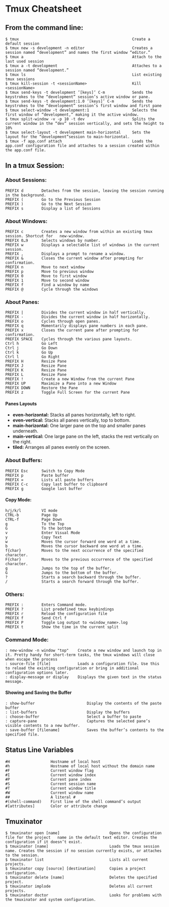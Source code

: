 # Tmux Cheatsheet

## From the command line:

    $ tmux                                                  Create a default session
    $ tmux new -s development -n editor                     Creates a session named “development” and names the first window “editor.”
    $ tmux a                                                Attach to the last used session
    $ tmux a -t development                                 Attaches to a session named “development.”
    $ tmux ls                                               List existing tmux sessions
    $ tmux kill-session -t <sessionName>                    Kill <sessionName>
    $ tmux send-keys -t development ’[keys]’ C-m            Sends the keystrokes to the “development” session’s active window or pane.
    $ tmux send-keys -t development:1.0 ’[keys]’ C-m        Sends the keystrokes to the “development” session’s first window and first pane
    $ tmux select-window -t development:1                   Selects the first window of “development,” making it the active window.
    $ tmux split-window -v -p 10 -t dev                     Splits the current window in the “dev” session vertically, and sets the height to 10%
    $ tmux select-layout -t development main-horizontal     Sets the layout for the “development”session to main-horizontal.
    $ tmux -f app.conf attach                               Loads the app.conf configuration file and attaches to a session created within the app.conf file.

## In a tmux Session:

### About Sessions:

    PREFIX d        Detaches from the session, leaving the session running in the background.
    PREFIX (        Go to the Previous Session
    PREFIX )        Go to the Next Session
    PREFIX s        Display a list of Sessions

### About Windows:

    PREFIX c        Creates a new window from within an existing tmux session. Shortcut for   new-window.
    PREFIX 0…9      Selects windows by number.
    PREFIX w        Displays a selectable list of windows in the current session.
    PREFIX ,        Displays a prompt to rename a window.
    PREFIX &        Closes the current window after prompting for confirmation.
    PREFIX n        Move to next window
    PREFIX p        Move to previous window
    PREFIX 0        Move to first window
    PREFIX 1        Move to second window
    PREFIX f        Find a window by name
    PREFIX @        Cycle through the windows

### About Panes:

    PREFIX |        Divides the current window in half vertically.
    PREFIX -        Divides the current window in half horizontally.
    PREFIX o        Cycles through open panes.
    PREFIX q        Momentarily displays pane numbers in each pane.
    PREFIX x        Closes the current pane after prompting for confirmation.
    PREFIX SPACE    Cycles through the various pane layouts.
    Ctrl h          Go Left
    Ctrl j          Go Down
    Ctrl k          Go Up
    Ctrl l          Go Right
    PREFIX H        Resize Pane 
    PREFIX J        Resize Pane 
    PREFIX K        Resize Pane 
    PREFIX L        Resize Pane 
    PREFIX !        Create a new Window from the current Pane
    PREFIX UP       Maximize a Pane into a new Window
    PREFIX DOWN     Restore the Pane
    PREFIX z        Toggle Full Screen for the current Pane

#### Panes Layouts

* __even-horizontal:__ Stacks all panes horizontally, left to right.
* __even-vertical:__   Stacks all panes vertically, top to bottom.
* __main-horizontal:__ One larger pane on the top and smaller panes underneath.
* __main-vertical:__   One large pane on the left, stacks the rest vertically on the right.
* __tiled:__           Arranges all panes evenly on the screen.

### About Buffers:

    PREFIX Esc      Switch to Copy Mode
    PREFIX p        Paste buffer
    PREFIX =        Lists all paste buffers
    PREFIX C-c      Copy last buffer to clipboard
    PREFIX g        Google last buffer

#### Copy Mode:

    h/j/k/l         VI mode
    CTRL-b          Page Up
    CTRL-f          Page Down
    g               To the Top
    G               To the bottom
    v               Enter Visual Mode
    y               Copy Text
    w               Moves the cursor forward one word at a time.
    b               Moves the cursor backward one word at a time.
    f{char}         Moves to the next occurrence of the specified character.
    F{char}         Moves to the previous occurrence of the specified character.
    g               Jumps to the top of the buffer.
    G               Jumps to the bottom of the buffer.
    ?               Starts a search backward through the buffer.
    /               Starts a search forward through the buffer.

### Others:

    PREFIX :        Enters Command mode.
    PREFIX ?        List predefined tmux keybindings
    PREFIX r        Reload the configuration file
    PREFIX f        Send Ctrl f
    PREFIX P        Toggle Log output to <window_name>.log
    PREFIX t        Show the time in the current split

### Command Mode:

    : new-window -n window "top"    Create a new window and launch top in it. Pretty handy for short-term tasks, the tmux windows will close when escape the process
    : source-file [file]            Loads a configuration file. Use this to reload the existing configuration or bring in additional configuration options later.
    : display-message or display    Displays the given text in the status message.

#### Showing and Saving the Buffer

    : show-buffer                       Display the contents of the paste buffer
    : list-buffers                      Display the buffers
    : choose-buffer                     Select a buffer to paste
    : capture-pane                      Captures the selected pane’s visible contents to a new buffer.
    : save-buffer [filename]            Saves the buffer’s contents to the specified file.

## Status Line Variables

    #H                  Hostname of local host
    #h                  Hostname of local host without the domain name
    #F                  Current window flag
    #I                  Current window index
    #P                  Current pane index
    #S                  Current session name
    #T                  Current window title
    #W                  Current window name
    ##                  A literal #
    #(shell-command)    First line of the shell command’s output
    #[attributes]       Color or attribute change

## Tmuxinator

    $ tmuxinator open [name]                      Opens the configuration file for the project   name in the default text editor. Creates the configuration if it doesn’t exist.
    $ tmuxinator [name]                           Loads the tmux session name. Creates the session if no session currently exists, or attaches to the session.
    $ tmuxinator list                             Lists all current projects.
    $ tmuxinator copy [source] [destination]      Copies a project configuration.
    $ tmuxinator delete [name]                    Deletes the specified project.
    $ tmuxinator implode                          Deletes all current projects.
    $ tmuxinator doctor                           Looks for problems with the tmuxinator and system configuration.
